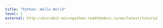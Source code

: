 ```yaml
---
title: "Python: Hello World"
level: 1
external: http://microbit-micropython.readthedocs.io/en/latest/tutorials/hello.html
---
```


